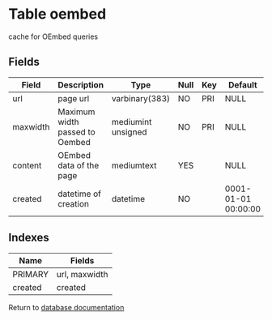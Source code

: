Table oembed
===========

cache for OEmbed queries

Fields
------

| Field    | Description                    | Type               | Null | Key | Default             | Extra |
| -------- | ------------------------------ | ------------------ | ---- | --- | ------------------- | ----- |
| url      | page url                       | varbinary(383)     | NO   | PRI | NULL                |       |
| maxwidth | Maximum width passed to Oembed | mediumint unsigned | NO   | PRI | NULL                |       |
| content  | OEmbed data of the page        | mediumtext         | YES  |     | NULL                |       |
| created  | datetime of creation           | datetime           | NO   |     | 0001-01-01 00:00:00 |       |

Indexes
------------

| Name    | Fields        |
| ------- | ------------- |
| PRIMARY | url, maxwidth |
| created | created       |


Return to [database documentation](help/database)
